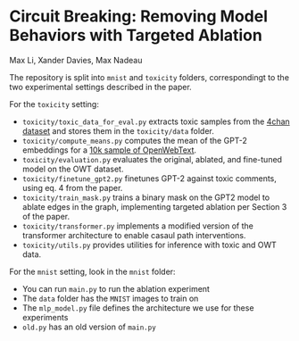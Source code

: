 # Circuit Breaking: Removing Model Behaviors with Targeted Ablation
Max Li, Xander Davies, Max Nadeau

The repository is split into `mnist` and `toxicity` folders, correspondingt to the two experimental settings described in the paper.

For the `toxicity` setting:
- `toxicity/toxic_data_for_eval.py` extracts toxic samples from the [4chan dataset](https://arxiv.org/abs/2001.07487) and stores them in the `toxicity/data` folder. 
- `toxicity/compute_means.py` computes the mean of the GPT-2 embeddings for a [10k sample of OpenWebText](https://huggingface.co/datasets/NeelNanda/pile-10k).
- `toxicity/evaluation.py` evaluates the original, ablated, and fine-tuned model on the OWT dataset.
- `toxicity/finetune_gpt2.py` finetunes GPT-2 against toxic comments, using eq. 4 from the paper.
- `toxicity/train_mask.py` trains a binary mask on the GPT2 model to ablate edges in the graph, implementing targeted ablation per Section 3 of the paper.
- `toxicity/transformer.py` implements a modified version of the transformer architecture to enable casaul path
interventions.
- `toxicity/utils.py` provides utilities for inference with toxic and OWT data.

For the `mnist` setting, look in the `mnist` folder:
- You can run `main.py` to run the ablation experiment
- The `data` folder has the `MNIST` images to train on
- The `mlp_model.py` file defines the architecture we use for these experiments
- `old.py` has an old version of `main.py`